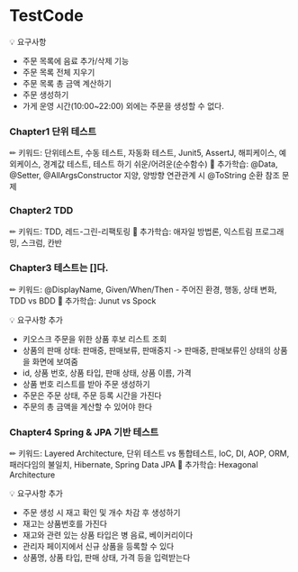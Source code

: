 # TestCode

💡 요구사항
- 주문 목록에 음료 추가/삭제 기능
- 주문 목록 전체 지우기
- 주문 목록 총 금액 계산하기
- 주문 생성하기
- 가게 운영 시간(10:00~22:00) 외에는 주문을 생성할 수 없다.

### Chapter1 단위 테스트
✏ 키워드: 단위테스트, 수동 테스트, 자동화 테스트, Junit5, AssertJ, 해피케이스, 예외케이스, 경계값 테스트, 테스트 하기 쉬운/어려운(순수함수)
📕 추가학습: @Data, @Setter, @AllArgsConstructor 지양, 양방향 연관관계 시 @ToString 순환 참조 문제

### Chapter2 TDD
✏ 키워드: TDD, 레드-그린-리팩토링
📕 추가학습: 애자일 방법론, 익스트림 프로그래밍, 스크럼, 칸반

### Chapter3 테스트는 []다.
✏ 키워드: @DisplayName, Given/When/Then - 주어진 환경, 행동, 상태 변화, TDD vs BDD
📕 추가학습: Junut vs Spock


💡 요구사항 추가
- 키오스크 주문을 위한 상품 후보 리스트 조회
- 상품의 판매 상태: 판매중, 판매보류, 판매중지
  -> 판매중, 판매보류인 상태의 상품을 화면에 보여줌
- id, 상품 번호, 상품 타입, 판매 상태, 상품 이름, 가격
- 상품 번호 리스트를 받아 주문 생성하기
- 주문은 주문 상태, 주문 등록 시간을 가진다
- 주문의 총 금액을 계산할 수 있어야 한다

### Chapter4 Spring & JPA 기반 테스트
✏ 키워드: Layered Architecture, 단위 테스트 vs 통합테스트, IoC, DI, AOP, ORM, 패러다임의 불일치, Hibernate, Spring Data JPA
📕 추가학습: Hexagonal Architecture

💡 요구사항 추가
- 주문 생성 시 재고 확인 및 개수 차감 후 생성하기
- 재고는 상품번호를 가진다
- 재고와 관련 있는 상품 타입은 병 음료, 베이커리이다
- 관리자 페이지에서 신규 상품을 등록할 수 있다
- 상품명, 상품 타입, 판매 상태, 가격 등을 입력받는다
